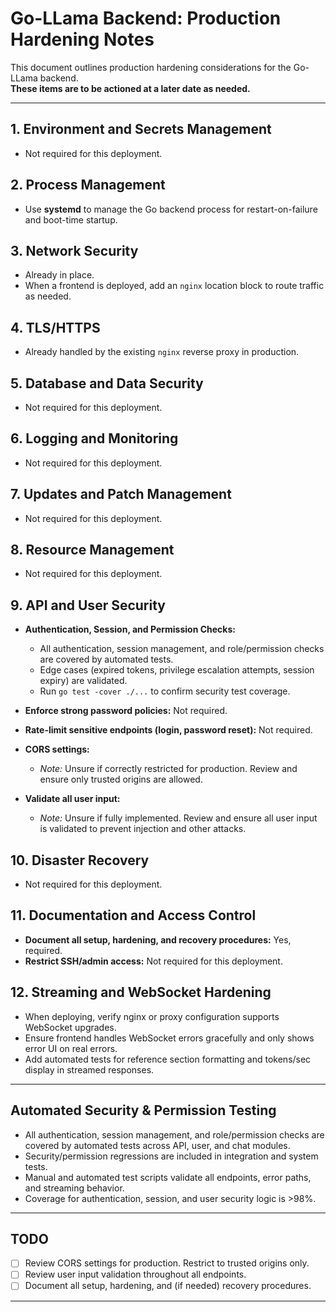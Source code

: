 # Go-LLama Backend: Production Hardening Notes

This document outlines production hardening considerations for the Go-LLama backend.  
**These items are to be actioned at a later date as needed.**

---

## 1. Environment and Secrets Management

- Not required for this deployment.

## 2. Process Management

- Use **systemd** to manage the Go backend process for restart-on-failure and boot-time startup.

## 3. Network Security

- Already in place.
- When a frontend is deployed, add an `nginx` location block to route traffic as needed.

## 4. TLS/HTTPS

- Already handled by the existing `nginx` reverse proxy in production.

## 5. Database and Data Security

- Not required for this deployment.

## 6. Logging and Monitoring

- Not required for this deployment.

## 7. Updates and Patch Management

- Not required for this deployment.

## 8. Resource Management

- Not required for this deployment.

## 9. API and User Security

- **Authentication, Session, and Permission Checks:**  
  - All authentication, session management, and role/permission checks are covered by automated tests.
  - Edge cases (expired tokens, privilege escalation attempts, session expiry) are validated.
  - Run `go test -cover ./...` to confirm security test coverage.

- **Enforce strong password policies:** Not required.
- **Rate-limit sensitive endpoints (login, password reset):** Not required.
- **CORS settings:**  
  - *Note:* Unsure if correctly restricted for production. Review and ensure only trusted origins are allowed.
- **Validate all user input:**  
  - *Note:* Unsure if fully implemented. Review and ensure all user input is validated to prevent injection and other attacks.

## 10. Disaster Recovery

- Not required for this deployment.

## 11. Documentation and Access Control

- **Document all setup, hardening, and recovery procedures:** Yes, required.
- **Restrict SSH/admin access:** Not required for this deployment.

## 12. Streaming and WebSocket Hardening

- When deploying, verify nginx or proxy configuration supports WebSocket upgrades.
- Ensure frontend handles WebSocket errors gracefully and only shows error UI on real errors.
- Add automated tests for reference section formatting and tokens/sec display in streamed responses.

---

## Automated Security & Permission Testing

- All authentication, session management, and role/permission checks are covered by automated tests across API, user, and chat modules.
- Security/permission regressions are included in integration and system tests.
- Manual and automated test scripts validate all endpoints, error paths, and streaming behavior.
- Coverage for authentication, session, and user security logic is >98%.

---

## TODO

- [ ] Review CORS settings for production. Restrict to trusted origins only.
- [ ] Review user input validation throughout all endpoints.
- [ ] Document all setup, hardening, and (if needed) recovery procedures.

---
